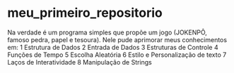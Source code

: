 # meu_primeiro_repositorio
Na verdade é um programa simples que propõe um jogo (JOKENPÔ, famoso pedra, papel e tesoura). Nele pude aprimorar meus conhecimentos em: 1 Estrutura de Dados 2 Entrada de Dados 3 Estruturas de Controle 4 Funções de Tempo 5 Escolha Aleatória 6 Estilo e Personalização de texto 7 Laços de Interatividade 8 Manipulação de Strings
